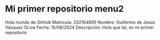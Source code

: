 # Mi primer repositorio menu2
Hola mundo de GitHub
Matricula: 202164895
Nombre: Guillermo de Jesús Vázquez OLiva
Fecha: 15/08/2024
Descripción: Hola que tal, es mi primer repositorio

